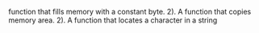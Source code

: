 function that fills memory with a constant byte.
2). A function that copies memory area.
2). A function that locates a character in a string
